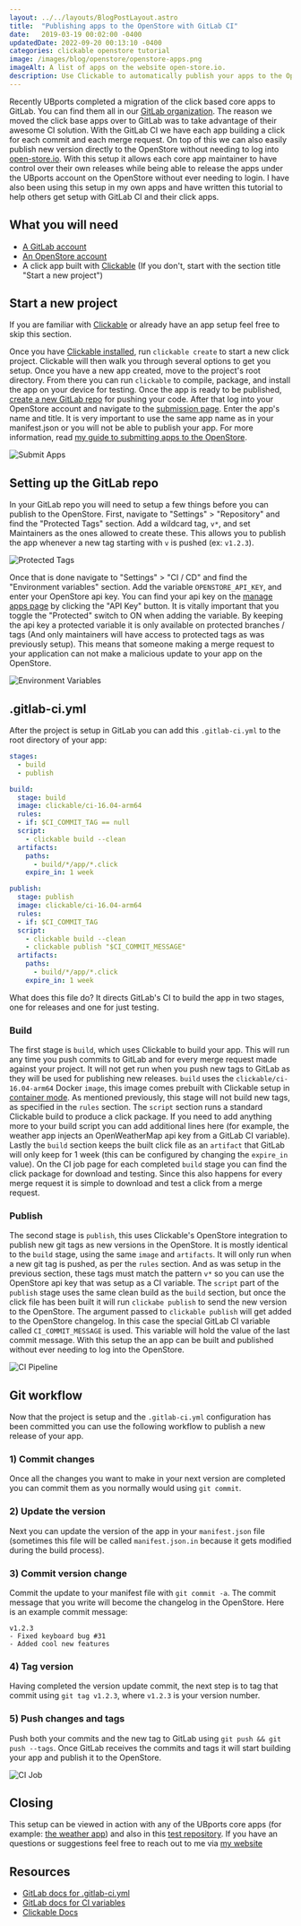 ```yaml
---
layout: ../../layouts/BlogPostLayout.astro
title:  "Publishing apps to the OpenStore with GitLab CI"
date:   2019-03-19 00:02:00 -0400
updatedDate: 2022-09-20 00:13:10 -0400
categories: clickable openstore tutorial
image: /images/blog/openstore/openstore-apps.png
imageAlt: A list of apps on the website open-store.io.
description: Use Clickable to automatically publish your apps to the OpenStore.
---
```


Recently UBports completed a migration of the click based core apps to GitLab.
You can find them all in our [GitLab organization](https://gitlab.com/ubports/apps).
The reason we moved the click base apps over to GitLab was to take advantage of their awesome CI solution.
With the GitLab CI we have each app building a click for each commit and each merge request. On top of this we can also
easily publish new version directly to the OpenStore without needing to log into [open-store.io](https://open-store.io/).
With this setup it allows each core app maintainer to have control over their own releases while being able to release the
apps under the UBports account on the OpenStore without ever needing to login. I have also been using this setup in my own
apps and have written this tutorial to help others get setup with GitLab CI and their click apps.

## What you will need

- [A GitLab account](https://gitlab.com/users/sign_in)
- [An OpenStore account](https://open-store.io/login)
- A click app built with [Clickable](http://clickable-ut.dev/en/latest/) (If you don't, start with the section title "Start a new project")

## Start a new project

If you are familiar with [Clickable](http://clickable-ut.dev/en/latest/) or already have an app setup feel free to skip this section.

Once you have [Clickable installed](http://clickable-ut.dev/en/latest/install.html), run `clickable create` to start a new click project.
Clickable will then walk you through several options to get you setup. Once you have a new app created, move to the project's root directory.
From there you can run `clickable` to compile, package, and install the app on your device for testing.
Once the app is ready to be published, [create a new GitLab repo](https://docs.gitlab.com/ee/user/project/working_with_projects.html#create-a-project)
for pushing your code.
After that log into your OpenStore account and navigate to the [submission page](https://open-store.io/submit).
Enter the app's name and title. It is very important to use the same app name as in your manifest.json or you will not be able to publish your app.
For more information, read [my guide to submitting apps to the OpenStore](/blog/how-to-publish-an-ubuntu-touch-app/).

![Submit Apps](/images/blog/gitlab-ci/submit-apps.png)

## Setting up the GitLab repo

In your GitLab repo you will need to setup a few things before you can publish to the OpenStore.
First, navigate to "Settings" > "Repository" and find the "Protected Tags" section.
Add a wildcard tag, `v*`, and set Maintainers as the ones allowed to create these.
This allows you to publish the app whenever a new tag starting with `v` is pushed (ex: `v1.2.3`).

![Protected Tags](/images/blog/gitlab-ci/protected-tags.png)

Once that is done navigate to "Settings" > "CI / CD" and find the "Environment variables" section. Add the variable `OPENSTORE_API_KEY`,
and enter your OpenStore api key. You can find your api key on the [manage apps page](https://open-store.io/manage) by
clicking the "API Key" button. It is vitally important that you toggle the "Protected" switch to ON when adding the variable.
By keeping the api key a protected variable it is only available on protected branches / tags
(And only maintainers will have access to protected tags as was previously setup).
This means that someone making a merge request to your application can not make a malicious update to your app on the OpenStore.

![Environment Variables](/images/blog/gitlab-ci/environment-variables.png)

## .gitlab-ci.yml

After the project is setup in GitLab you can add this `.gitlab-ci.yml` to the root directory of your app:

```yaml
stages:
  - build
  - publish

build:
  stage: build
  image: clickable/ci-16.04-arm64
  rules:
  - if: $CI_COMMIT_TAG == null
  script:
    - clickable build --clean
  artifacts:
    paths:
      - build/*/app/*.click
    expire_in: 1 week

publish:
  stage: publish
  image: clickable/ci-16.04-arm64
  rules:
  - if: $CI_COMMIT_TAG
  script:
    - clickable build --clean
    - clickable publish "$CI_COMMIT_MESSAGE"
  artifacts:
    paths:
      - build/*/app/*.click
    expire_in: 1 week
```

What does this file do? It directs GitLab's CI to build the app in two stages, one for releases and one for just testing.

### Build

The first stage is `build`, which uses Clickable to build your app.
This will run any time you push commits to GitLab and for every merge request made against your project.
It will not get run when you push new tags to GitLab as they will be used for publishing new releases.
`build` uses the `clickable/ci-16.04-arm64` Docker `image`, this image comes prebuilt with Clickable setup in
[container mode](https://clickable-ut.dev/en/latest/commands.html#container-mode-1).
As mentioned previously, this stage will not build new tags, as specified in the `rules` section.
The `script` section runs a standard Clickable build to produce a click package.
If you need to add anything more to your build script you can add additional lines here
(for example, the weather app injects an OpenWeatherMap api key from a GitLab CI variable).
Lastly the `build` section keeps the built click file as an `artifact` that GitLab will only keep for 1 week
(this can be configured by changing the `expire_in` value).
On the CI job page for each completed `build` stage you can find the click package for download and testing.
Since this also happens for every merge request it is simple to download and test a click from a merge request.

### Publish

The second stage is `publish`, this uses Clickable's OpenStore integration to publish new git tags as new versions in the OpenStore.
It is mostly identical to the `build` stage, using the same `image` and `artifacts`.
It will only run when a new git tag is pushed, as per the `rules` section.
And as was setup in the previous section, these tags must match the pattern `v*` so you can use the OpenStore api key that was setup as a CI variable.
The `script` part of the `publish` stage uses the same clean build as the `build` section,
but once the click file has been built it will run `clickabe publish` to send the new version to the OpenStore.
The argument passed to `clickable publish` will get added to the OpenStore changelog.
In this case the special GitLab CI variable called `CI_COMMIT_MESSAGE` is used. This variable will hold the value of the last commit message.
With this setup the an app can be built and published without ever needing to log into the OpenStore.

![CI Pipeline](/images/blog/gitlab-ci/ci-pipeline.png)

## Git workflow

Now that the project is setup and the `.gitlab-ci.yml` configuration has been committed
you can use the following workflow to publish a new release of your app.

### 1) Commit changes

Once all the changes you want to make in your next version are completed you can commit them as you normally would using `git commit`.

### 2) Update the version

Next you can update the version of the app in your `manifest.json` file
(sometimes this file will be called `manifest.json.in` because it gets modified during the build process).

### 3) Commit version change

Commit the update to your manifest file with `git commit -a`.
The commit message that you write will become the changelog in the OpenStore.
Here is an example commit message:

```
v1.2.3
- Fixed keyboard bug #31
- Added cool new features
```

### 4) Tag version

Having completed the version update commit, the next step is to tag that commit using `git tag v1.2.3`, where `v1.2.3` is your version number.

### 5) Push changes and tags

Push both your commits and the new tag to GitLab using `git push && git push --tags`.
Once GitLab receives the commits and tags it will start building your app and publish it to the OpenStore.

![CI Job](/images/blog/gitlab-ci/ci-job.png)

## Closing

This setup can be viewed in action with any of the UBports core apps
(for example: [the weather app](https://gitlab.com/ubports/development/apps/weather-app/-/pipelines)) and also
in this [test repository](https://gitlab.com/clickable/clickable-gitlab-ci-test).
If you have an questions or suggestions feel free to reach out to me via
[my website](https://bhdouglass.com/#contact)

## Resources

- [GitLab docs for .gitlab-ci.yml](https://docs.gitlab.com/ee/ci/yaml/)
- [GitLab docs for CI variables](https://docs.gitlab.com/ee/ci/variables/)
- [Clickable Docs](http://clickable-ut.dev/en/latest/)
